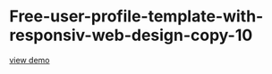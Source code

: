 # Free-user-profile-template-with-responsiv-web-design-copy-10
<a href="http://webi4u.com/web/article/Free-user-profile-template-with-responsiv-web-design-copy-10/">
  view demo
  </a>
